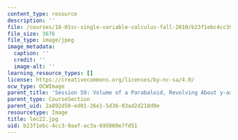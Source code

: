 ```yaml
---
content_type: resource
description: ''
file: /courses/18-01sc-single-variable-calculus-fall-2010/b23f1ebc4cc39aafac3a695060e7fd51_lec22.jpg
file_size: 3676
file_type: image/jpeg
image_metadata:
  caption: ''
  credit: ''
  image-alt: ''
learning_resource_types: []
license: https://creativecommons.org/licenses/by-nc-sa/4.0/
ocw_type: OCWImage
parent_title: 'Session 59: Volume of a Parabaloid, Revolving About y-axis'
parent_type: CourseSection
parent_uid: 2a892d50-ed01-26e1-5d36-03ad2d218d9e
resourcetype: Image
title: lec22.jpg
uid: b23f1ebc-4cc3-9aaf-ac3a-695060e7fd51
---
```


